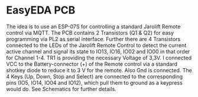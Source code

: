 # EasyEDA PCB
The idea is to use an ESP-07S for controlling a standard Jarolift Remote control via MQTT.
The PCB contains 2 Transistors (Q1 & Q2) for easy programming via PL2 as serial interface.
Further there are 4 Transistors connected to the LEDs of the Jarolift Remote Control to detect the current active channel and signal its state to IO13, IO16, IO02 and IO00 in that order for Channel 1-4.
TR1 is providing the necessary Voltage of 3,3V. I connected VCC to the Battery-connector (+) of the Remote control via a standard shotkey diode to reduce it to 3 V for the remote. Also Gnd is connected.
The 4 Keys (Up, Down, Stop and Select) are connected to the corresponding pins (IO5, IO14, IO04 and IO12), which pull them to ground as a keypress would do.
See Schematics for further details.
